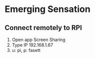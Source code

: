 # Emerging Sensation

## Connect remotely to RPI

1. Open app Screen Sharing
2. Type IP 192.168.1.67
3. u: pi, p: fasett

